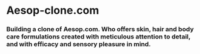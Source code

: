 # Aesop-clone.com
### Building a clone of Aesop.com. Who offers skin, hair and body care formulations created with meticulous attention to detail, and with efficacy and sensory pleasure in mind.
